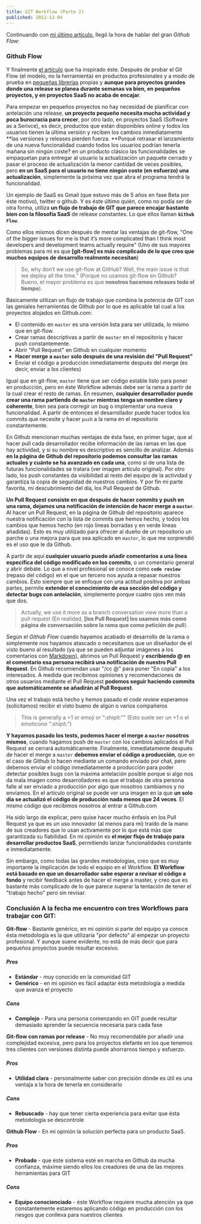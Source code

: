 ```yaml
---
title: GIT Workflow (Parte 2)
published: 2012-12-04
---
```


Continuando con [mi último artículo][1], llegó la hora de hablar del gran _Github Flow_:

### Github Flow

Y finalmente [el artículo][2] que ha inspirado éste. Después de probar el Git Flow (el modelo, no la herramienta) en productos profesionales y a modo de prueba en [pequeñas librerías][3] propias y **aunque para proyectos grandes donde una release se planea durante semanas va bien, en pequeños proyectos, y en proyectos SaaS no acaba de encajar**.

<!-- end extract -->

Para empezar en pequeños proyectos no hay necesidad de planificar con antelación una release, **un proyecto pequeño necesita mucha actividad y poca burocracia para crecer**, por otro lado, en proyectos SaaS (Software as a Serivce), es decir, productos que están disponibles online y todos los usuarios tienen la última versión y reciben los cambios inmediatamente **las versiones y releases pierden fuerza. **Porqué retrasar el lanzamiento de una nueva funcionalidad cuando todos los usuarios podrían tenerla mañana sin ningún coste? en un producto clásico las funcionalidades se empaquetan para entregar al usuario la actualización un paquete cerrado y pasar el proceso de actualización la menor cantidad de veces posibles, pero **en un SaaS para el usuario no tiene ningún coste (en esfuerzo) una actualización**, simplemente la próxima vez que abra el programa tendrá la funcionalidad.

Un ejemplo de SaaS es Gmail (que estuvo más de 5 años en fase Beta por éste motivo), twitter o github. Y es éste último quién, como no podía ser de otra forma, utiliza **un flujo de trabajo de GIT que parece encajar bastante bien con la filosofía SaaS** de release constantes. Lo que ellos llaman **`Github Flow`**.

Como ellos mismos dicen después de mentar las ventajas de git-flow, "One of the bigger issues for me is that it’s more complicated than I think most developers and development teams actually require" (Uno de sus mayores problemas para mi es que **[git-flow] es más complicado de lo que creo que muchos equipos de desarrollo realmente necesitan**)

> So, why don’t we use git-flow at GitHub? Well, the main issue is that we deploy all the time." (Porqué no usamos git-flow en Github? Bueno, el mayor problema es que **nosotros hacemos releases todo el tiempo**).

Básicamente utilizan un flujo de trabajo que combina la potencia de GIT con las geniales herramientas de Github por lo que es aplicable tal cual a los proyectos alojados en Github.com:

- El contenido en `master` es una versión lista para ser utilizada, lo mismo que en git-flow.
- Crear ramas descriptivas a partir de `master` en el repositorio y hacer push constantemente.
- Abrir "Pull Request" en Github en cualquier momento
- **Hacer merge a `master` solo después de una revisión del "Pull Request"**
- Enviar el código a producción inmediatamente después del merge (es decir, enviar a los clientes)

Igual que en git-flow, `master` tiene que ser código estable listo para poner en producción, pero en éste Workflow además debe ser la rama a partir de la cual crear el resto de ramas. En resumen, **cualquier desarrollador puede crear una rama partiendo de `master` mientras tenga un nombre claro y coherente**, bien sea para corregir un bug o implementar una nueva funcionalidad. A partir de entonces el desarrollador puede hacer todos los commits que necesite y hacer `push` a la rama en el repositorio constantemente.

En Github mencionan muchas ventajas de ésta fase, en primer lugar, que al hacer pull cada desarrollador recibe información de las ramas en las que hay actividad, y si su nombre es descriptivo es sencillo de analizar. Además **en la página de Github del repositorio podemos consultar las ramas actuales y cuánto se ha avanzado en cada una**, como si de una lista de futuras funcionalidades se tratara (ver imagen artículo original). Por otro lado, los push constantes da visibilidad al resto del equipo de la actividad y garantiza la copia de seguridad de nuestros cambios. Y por fin mi parte favorita, mi descubrimiento del día, los Pull Request de Github.

**Un Pull Request consiste en que después de hacer commits y push en una rama, dejamos una notificación de intención de hacer merge a `master`**. Al hacer un Pull Request, en la página de Github del repositorio aparece nuestra notificación con la lista de commits que hemos hecho, y todos los cambios que hemos hecho (en rojo líneas borradas y en verde líneas añadidas). Esto es muy utilizado para ofrecer al dueño de un repositorio un parche o una mejora para que sea aplicado en `master`, lo que me sorprendió es el uso que le da Github.

A partir de aquí **cualquier usuario puede añadir comentarios a una línea específica del código modificado en los commits**, o un comentario general y abrir debate. Lo que a nivel profesional se conoce como **`code review`** (repaso del código) en el que un tercero nos ayuda a repasar nuestros cambios. Esto siempre que se enfoque con una actitud positiva por ambas partes, permite **extender el conocimiento de esa sección del código y detectar bugs con antelación**, simplemente porque cuatro ojos ven más que dos.

> Actually, we use it more as a branch conversation view more than a pull request (En realidad, **[los Pull Request] los usamos más como página de conversación sobre la rama que como petición de pull**).

Según el _Github Flow_ cuando hayamos acabado el desarrollo de la rama o simplemente nos hayamos atascado o necesitamos que un diseñador de el visto bueno al resultado (ya que se pueden adjuntar imágenes a los comentarios con [Markdown][4]), abrimos un Pull Request y **escribiendo @<nombre> en el comentario esa persona recibirá una notificación de nuestro Pull Request**. En Github recomiendan usar "/cc @<nombre>" para poner "En copia" a los interesados. A medida que recibimos opiniones y recomendaciones de otros usuarios mediante el Pull Request **podemos seguir haciendo commits que automáticamente se añadirán al Pull Request**.

Una vez el trabajo está hecho y hemos pasado el _code review_ esperamos (solicitamos) recibir el visto bueno de algún o varios compañeros

> This is generally a +1 or emoji or “:shipit:”" (Esto suele ser un +1 o el emoticono “:shipit:”)

**Y hayamos pasado los tests, podemos hacer el merge a `master` nosotros mismos**, cuando hagamos push de `master` con los cambios aplicados el Pull Request se cerrará automáticamente. Finalmente, inmediatamente después de hacer el merge a `master` **debemos enviar el código a producción**, que en el caso de Github lo hacen mediante un comando enviado por chat, pero debemos enviar el código inmediatamente a producción para poder detectar posibles bugs con la máxima antelación posible porque si algo nos da mala imagen como desarrolladores es que el trabajo de otra persona falle al ser enviado a producción por algo que nosotros cambiamos y no enviamos. En el artículo original se puede ver una imagen en la que **un solo día se actualizó el código de producción nada menos que 24 veces**. El mismo código que recibimos nosotros al entrar a Github.com

Ha sido largo de explicar, pero quise hacer mucho énfasis en los Pull Request ya que es un uso innovador (al menos para mi) traído de la mano de sus creadores que lo usan activamente por lo que está más que garantizada su fiabilidad. En mi opinión es **el mejor flujo de trabajo para desarrollar productos SaaS**, permitiendo lanzar funcionalidades constante e inmediatamente.

Sin embargo, como todas las grandes metodologías, creo que es muy importante la implicación de todo el equipo en el Workflow. **El Workflow está basado en que un desarrollador sabe esperar a revisar el código a fondo** y recibir feedback antes de hacer el merge a master, y creo que es bastante más complicado de lo que parece superar la tentación de tener el "trabajo hecho" pero sin revisar.

### Conclusión A la fecha me encuentro con tres Workflows para trabajar con GIT:

**Git-flow** - Bastante genérico, en mi opinión si parte del equipo ya conoce ésta metodología es la que utilizaría "por defecto" al empezar un proyecto profesional. Y aunque suene evidente, no está de más decir que para pequeños proyectos puede resultar excesivo.

##### Pros

- **Estándar** - muy conocido en la comunidad GIT
- **Genérico** - en mi opinión es fácil adaptar ésta metodología a medida que avanza el proyecto

##### Cons

- **Complejo** - Para una persona comenzando en GIT puede resultar demasiado aprender la secuencia necesaria para cada fase

**Git-flow con ramas por release** - No muy recomendable por añadir una complejidad excesiva, pero para los proyectos elefante en los que tenemos tres clientes con versiones distinta puede ahorrarnos tiempo y esfuerzo.

##### Pros

- **Utilidad clara** - personalmente saber con precisión dónde es útil es una ventaja a la hora de tenerla en considerarlo

##### Cons

- **Rebuscado** - hay que tener cierta experiencia para evitar que ésta metodología se descontrole

**Github Flow** - En mi opinión la solución perfecta para un producto SaaS.

##### Pros

- **Probado** - que éste sistema esté en marcha en Github da mucha confianza, máxime siendo ellos los creadores de una de las mejores herramientas para GIT

##### Cons

- **Equipo conscienciado** - éste Workflow requiere mucha atención ya que constantemente estaremos aplicando código en producción con los riesgos que conlleva para nuestros clientes

[1]: http://www.amatiasq.com/2012/12/git-workflow-flujo-de-trabajo-parte-1/ 'GIT Workflow (Flujo de trabajo) (Parte 1)'
[2]: http://scottchacon.com/2011/08/31/github-flow.html
[3]: https://github.com/amatiasq/jsbase
[4]: http://es.wikipedia.org/wiki/Markdown
